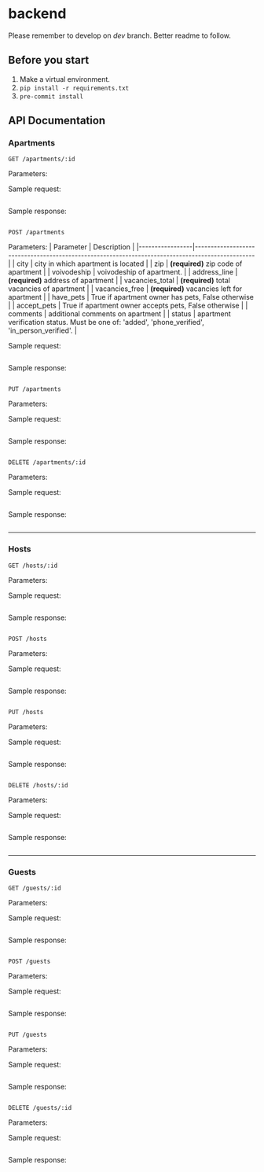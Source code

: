 # backend

Please remember to develop on *dev* branch. Better readme to follow.

## Before you start

1. Make a virtual environment.
2. `pip install -r requirements.txt`
3. `pre-commit install`

## API Documentation

### Apartments

`GET /apartments/:id`

Parameters:

Sample request:
```

```

Sample response:
```

```

`POST /apartments`

Parameters:
| Parameter       | Description                                                                                     |
|-----------------|-------------------------------------------------------------------------------------------------|
| city            | city in which apartment is located                                                              |
| zip             | **(required)** zip code of apartment                                                            |
| voivodeship     | voivodeship of apartment.                                                                       |
| address_line    | **(required)** address of apartment                                                             |
| vacancies_total | **(required)** total vacancies of apartment                                                     |
| vacancies_free  | **(required)** vacancies left for apartment                                                     |
| have_pets       | True if apartment owner has pets, False otherwise                                               |
| accept_pets     | True if apartment owner accepts pets, False otherwise                                           |
| comments        | additional comments on apartment                                                                |
| status          | apartment verification status. Must be one of: 'added', 'phone_verified', 'in_person_verified'. |

Sample request:
```

```

Sample response:
```

```

`PUT /apartments`

Parameters:

Sample request:
```

```

Sample response:
```

```

`DELETE /apartments/:id`

Parameters:

Sample request:
```

```

Sample response:
```

```

---

### Hosts

`GET /hosts/:id`

Parameters:

Sample request:
```

```

Sample response:
```

```

`POST /hosts`

Parameters:

Sample request:
```

```

Sample response:
```

```

`PUT /hosts`

Parameters:

Sample request:
```

```

Sample response:
```

```

`DELETE /hosts/:id`

Parameters:

Sample request:
```

```

Sample response:
```

```

---
### Guests

`GET /guests/:id`

Parameters:

Sample request:
```

```

Sample response:
```

```

`POST /guests`

Parameters:

Sample request:
```

```

Sample response:
```

```

`PUT /guests`

Parameters:

Sample request:
```

```

Sample response:
```

```

`DELETE /guests/:id`

Parameters:

Sample request:
```

```

Sample response:
```

```